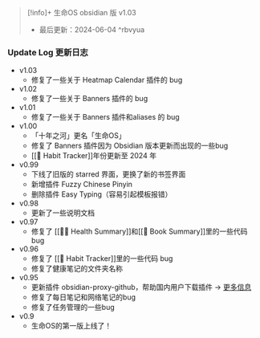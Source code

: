 
>[!info]+ 生命OS obsidian 版 v1.03
>- 最后更新：2024-06-04 ^rbvyua

### Update Log 更新日志
- v1.03
	- 修复了一些关于 Heatmap Calendar 插件的 bug
- v1.02
	- 修复了一些关于 Banners 插件的 bug
- v1.01
	- 修复了一些关于 Banners 插件和aliases 的 bug
- v1.00
	- 「十年之河」更名「生命OS」
	- 修复了 Banners 插件因为 Obsidian 版本更新而出现的一些bug
	- [[💪 Habit Tracker]]年份更新至 2024 年
- v0.99
	- 下线了旧版的 starred 界面，更换了新的书签界面
	- 新增插件 Fuzzy Chinese Pinyin
	- 删除插件 Easy Typing（容易引起模板报错）
- v0.98
	- 更新了一些说明文档
- v0.97
	- 修复了 [[👨‍⚕ Health Summary]]和[[📕 Book Summary]]里的一些代码 bug
- v0.96
	- 修复了 [[💪 Habit Tracker]]里的一些代码 bug
	- 修复了健康笔记的文件夹名称
- v0.95
	- 更新插件 obsidian-proxy-github，帮助国内用户下载插件 → [更多信息](https://github.com/juqkai/obsidian-proxy-github)
	- 修复了每日笔记和网络笔记的bug
	- 修复了任务管理的一些bug
- v0.9
	- 生命OS的第一版上线了！